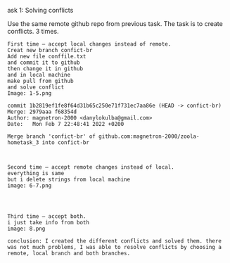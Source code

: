 ask 1: Solving conflicts

Use the same remote github repo from previous task. The task is to create conflicts. 3 times.

    First time – accept local changes instead of remote.
    Creat new branch confict-br
    Add new file conffile.txt
    and commit it to github
    then change it in github
    and in local machine
    make pull from github
    and solve conflict
    Image: 1-5.png

    commit 1b2819ef1fe8f64d31b65c250e71f731ec7aa86e (HEAD -> confict-br)
    Merge: 2979aaa f68354d
    Author: magnetron-2000 <danylokulba@gmail.com>
    Date:   Mon Feb 7 22:48:41 2022 +0200

    Merge branch 'confict-br' of github.com:magnetron-2000/zoola-hometask_3 into confict-br



    Second time – accept remote changes instead of local.
    everything is same
    but i delete strings from local machine
    image: 6-7.png




    Third time – accept both.
    i just take info from both 
    image: 8.png

    conclusion: I created the different conflicts and solved them. there was not much problems, I was able to resolve conflicts by choosing a remote, local branch and both branches.